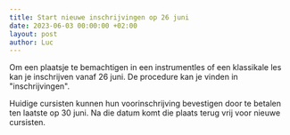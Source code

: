 ```yaml
---
title: Start nieuwe inschrijvingen op 26 juni
date: 2023-06-03 00:00:00 +02:00
layout: post
author: Luc
---
```


<p>Om een plaatsje te bemachtigen in een instrumentles of een klassikale les kan je inschrijven vanaf 26 juni. De procedure kan je vinden in "inschrijvingen".</p>
<p>Huidige cursisten kunnen hun voorinschrijving bevestigen door te betalen ten laatste op 30 juni. Na die datum komt die plaats terug vrij voor nieuwe cursisten.</p>
